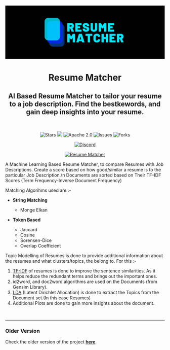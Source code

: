 [![Resume Matcher](Assets/img/header_image.jpg)](https://www.resumematcher.fyi)

<div align="center">

# Resume Matcher

## AI Based Resume Matcher to tailor your resume to a job description. Find the bestkewords, and gain deep insights into your resume.

</div>

<br>

<div align="center">

![Stars](https://img.shields.io/github/stars/srbhr/Naive-Resume-Matching?style=for-the-badge)
![](https://img.shields.io/badge/Version-0.0.1--canary-FFD93D?style=for-the-badge) ![Apache 2.0](https://img.shields.io/github/license/srbhr/naive-resume-matching?style=for-the-badge) ![Issues](https://img.shields.io/github/issues/srbhr/Naive-Resume-Matching?style=for-the-badge) ![Forks](https://img.shields.io/github/forks/srbhr/Naive-Resume-Matching?style=for-the-badge)

[![Discord](https://custom-icon-badges.demolab.com/badge/Join%20Discord-blue?style=for-the-badge&logo=discord&logoColor=black)](https://discord.gg/t3Y9HEuV34)

[![Resume Matcher](https://custom-icon-badges.demolab.com/badge/www.resumematcher.fyi-gold?style=for-the-badge&logo=globe&logoColor=black)](https://www.resumematcher.fyi)

</div>

A Machine Learning Based Resume Matcher, to compare Resumes with Job Descriptions.
Create a score based on how good/similar a resume is to the particular Job Description.\n
Documents are sorted based on Their TF-IDF Scores (Term Frequency-Inverse Document Frequency)

Matching Algorihms used are :-

-   **String Matching**

    -   Monge Elkan

-   **Token Based**
    -   Jaccard
    -   Cosine
    -   Sorensen-Dice
    -   Overlap Coefficient

Topic Modelling of Resumes is done to provide additional information about the resumes and what clusters/topics,
the belong to.
For this :-

1. [TF-IDF](https://en.wikipedia.org/wiki/Tf%E2%80%93idf) of resumes is done to improve the sentence similarities. As it helps reduce the redundant terms and brings out the important ones.
2. id2word, and doc2word algorithms are used on the Documents (from Gensim Library).
3. [LDA](https://en.wikipedia.org/wiki/Latent_Dirichlet_allocation) (Latent Dirichlet Allocation) is done to extract the Topics from the Document set.(In this case Resumes)
4. Additional Plots are done to gain more insights about the document.

<br/>

---

### Older Version

Check the older version of the project [**here**](https://github.com/srbhr/Naive-Resume-Matching/blob/master/README.md).

